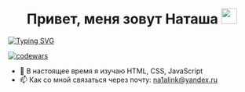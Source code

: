<h1 align="center">Привет, меня зовут Наташа
<img src="https://github.com/blackcater/blackcater/raw/main/images/Hi.gif" height="32"/></h1>

<a align="center" href="https://git.io/typing-svg"><img src="https://readme-typing-svg.herokuapp.com?font=Fira+Code&pause=1000&color=000000&background=447BFF00&width=435&lines=%D0%98+%D1%8F+%D0%BD%D0%B0%D1%87%D0%B8%D0%BD%D0%B0%D1%8E%D1%89%D0%B8%D0%B9+front-end+developer" alt="Typing SVG" /></a>

[![codewars](https://www.codewars.com/users/na1alink/badges/small)](https://www.codewars.com/users/na1alink)  

- 🌱  В настоящее время я изучаю HTML, CSS, JavaScript
- 📫 Как со мной связаться через почту: na1alink@yandex.ru


<!--https://github.com/daniilshat/daniilshat/blob/main/README.md-->
